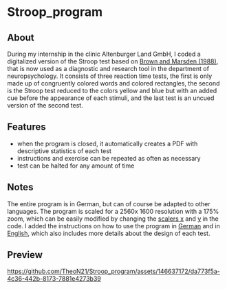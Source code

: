 Stroop_program
=====
About
-----
During my internship in the clinic Altenburger Land GmbH, I coded a digitalized version of the Stroop test based on [Brown and Marsden (1988)](https://academic.oup.com/brain/article-abstract/111/2/323/326830?redirectedFrom=fulltext), that is now used as a diagnostic and research tool in the department of neuropsychology. 
It consists of three reaction time tests, the first is only made up of congruently colored words and colored rectangles, the second is the Stroop test reduced to the colors yellow and blue but with an added cue before the appearance of each stimuli, 
and the last test is an uncued version of the second test. 

Features
--------
- when the program is closed, it automatically creates a PDF with descriptive statistics of each test 
- instructions and exercise can be repeated as often as necessary
- test can be halted for any amount of time

Notes
----------
The entire program is in German, but can of course be adapted to other languages. 
The program is scaled for a 2560x 1600 resolution with a 175% zoom, which can be easily modified by changing the [scalers x](https://github.com/TheoN21/Stroop_program/blob/f52325f84f408b627a5a2811eefcc79f9eecc48c/stroop_program.py#L129) and [y](https://github.com/TheoN21/Stroop_program/blob/f52325f84f408b627a5a2811eefcc79f9eecc48c/stroop_program.py#L130) in the code.
I added the instructions on how to use the program in [German](https://github.com/TheoN21/Stroop_program/blob/main/Hinweise%20zum%20Stroop%20test.docx) and in [English](https://github.com/TheoN21/Stroop_program/blob/main/Notes%20on%20the%20Stroop%20Test.docx), which also includes more details about the design of each test.

Preview
----------
https://github.com/TheoN21/Stroop_program/assets/146637172/da773f5a-4c36-442b-8173-7881e4273b39
